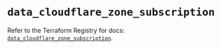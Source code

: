 # `data_cloudflare_zone_subscription`

Refer to the Terraform Registry for docs: [`data_cloudflare_zone_subscription`](https://registry.terraform.io/providers/cloudflare/cloudflare/5.7.0/docs/data-sources/zone_subscription).
